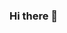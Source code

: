 ### Hi there 👋

<!--
**imswag99/imswag99** is a ✨ _special_ ✨ repository because its `README.md` (this file) appears on your GitHub profile.

Here are some ideas to get you started:

- 🔭 I’m currently working on MY SKILLS
- 🌱 I’m currently learning MERN
- 📫 How to reach me: swagattalukdar007@gmail.com
- ⚡ Fun fact: The more you worry, the more are worries
-->
